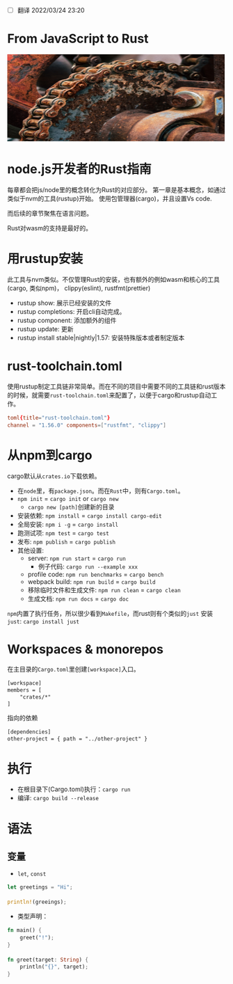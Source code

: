 - [ ] 翻译 2022/03/24 23:20

# From JavaScript to Rust

<img src="./static/preface.jpg" width="500" height="200">

 

# node.js开发者的Rust指南
每章都会把js/node里的概念转化为Rust的对应部分。 第一章是基本概念，如通过类似于nvm的工具(rustup)开始。 使用包管理器(cargo)，并且设置Vs code.

而后续的章节聚焦在语言问题。

Rust对wasm的支持是最好的。

# 用rustup安装
此工具与nvm类似。不仅管理Rust的安装，也有额外的例如wasm和核心的工具(cargo, 类似npm)， clippy(eslint), rustfmt(prettier)

- rustup show: 展示已经安装的文件
- rustup completions: 开启cli自动完成。
- rustup component: 添加额外的组件
- rustup update: 更新
- rustup install stable|nightly|1.57: 安装特殊版本或者制定版本

# rust-toolchain.toml
使用rustup制定工具链非常简单。而在不同的项目中需要不同的工具链和rust版本的时候，就需要`rust-toolchain.toml`来配置了，以便于cargo和rustup自动工作。
```toml
toml{title="rust-toolchain.toml"}
channel = "1.56.0" components=["rustfmt", "clippy"]
```

# 从npm到cargo
cargo默认从`crates.io`下载依赖。

- 在`node`里，有`package.json`。而在`Rust`中，则有`Cargo.toml`。
- `npm init` = `cargo init` or `cargo new`
    - `cargo new [path]`创建新的目录
- 安装依赖: `npm install` = `cargo install cargo-edit`
- 全局安装: `npm i -g` = `cargo install`
- 跑测试项: `npm test` = `cargo test`
- 发布: `npm publish` = `cargo publish`
- 其他设置:
    - server: `npm run start` = `cargo run`
        - 例子代码: `cargo run --example xxx`
    - profile code: `npm run benchmarks` = `cargo bench`
    - webpack build: `npm run build` = `cargo build`
    - 移除临时文件和生成文件: `npm run clean` = `cargo clean`
    - 生成文档: `npm run docs` = `cargo doc`

`npm`内置了执行任务，所以很少看到`Makefile`，而rust则有个类似的`just`
安装`just`: `cargo install just`

# Workspaces & monorepos
在主目录的`Cargo.toml`里创建`[workspace]`入口。
```shell
[workspace]
members = [
    "crates/*"
]
```
指向的依赖
```shell
[dependencies]
other-project = { path = "../other-project" }
```

# 执行
- 在根目录下(Cargo.toml)执行：`cargo run`
- 编译: `cargo build --release`

# 语法

## 变量
- `let`, `const`
```rust
let greetings = "Hi";

println!(greeings);
```
- 类型声明：
```rust
fn main() {
    greet("!");
}

fn greet(target: String) {
    println("{}", target);
}
```




